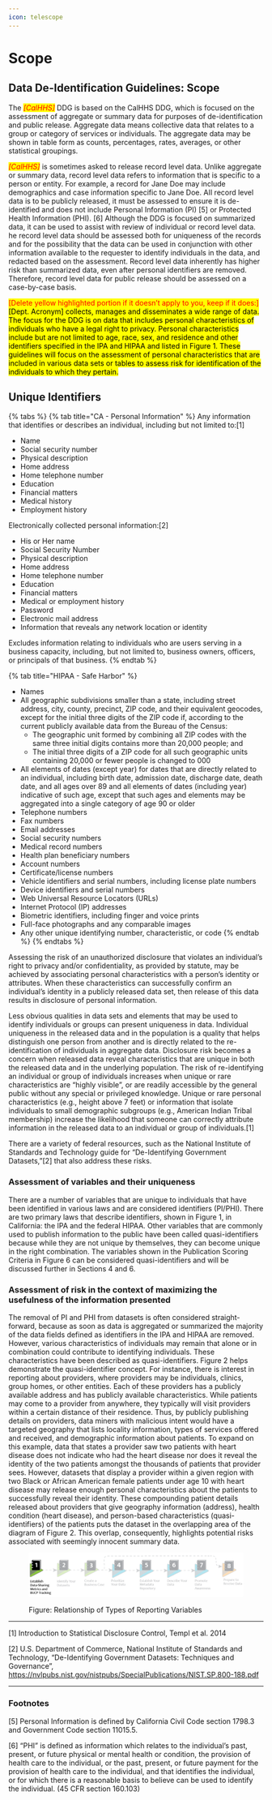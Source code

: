 ```yaml
---
icon: telescope
---
```


# Scope

## Data De-Identification Guidelines: Scope

The _<mark style="color:red;">\[CalHHS]</mark>_ DDG is based on the CalHHS DDG, which is focused on the assessment of aggregate or summary data for purposes of de-identification and public release. Aggregate data means collective data that relates to a group or category of services or individuals. The aggregate data may be shown in table form as counts, percentages, rates, averages, or other statistical groupings.

_<mark style="color:red;">\[CalHHS]</mark>_ is sometimes asked to release record level data. Unlike aggregate or summary data, record level data refers to information that is specific to a person or entity. For example, a record for Jane Doe may include demographics and case information specific to Jane Doe. AII record level data is to be publicly released, it must be assessed to ensure it is de-identified and does not include Personal Information (PI) \[5] or Protected Health Information (PHI). \[6] Although the DDG is focused on summarized data, it can be used to assist with review of individual or record level data. he record level data should be assessed both for uniqueness of the records and for the possibility that the data can be used in conjunction with other information available to the requester to identify individuals in the data, and redacted based on the assessment. Record level data inherently has higher risk than summarized data, even after personal identifiers are removed. Therefore, record level data for public release should be assessed on a case-by-case basis.

<mark style="color:red;">\[Delete yellow highlighted portion if it doesn’t apply to you, keep if it does:]</mark> <mark style="background-color:yellow;">\[Dept. Acronym] collects, manages and disseminates a wide range of data. The focus for the DDG is on data that includes personal characteristics of individuals who have a legal right to privacy. Personal characteristics include but are not limited to age, race, sex, and residence and other identifiers specified in the IPA and HIPAA and listed in Figure 1. These guidelines will focus on the assessment of personal characteristics that are included in various data sets or tables to assess risk for identification of the individuals to which they pertain.</mark>

## Unique Identifiers

{% tabs %}
{% tab title="CA - Personal Information" %}
Any information that identifies or describes an individual, including but not limited to:\[1]

* Name
* Social security number
* Physical description
* Home address
* Home telephone number
* Education
* Financial matters
* Medical history
* Employment history

Electronically collected personal information:\[2]

* His or Her name
* Social Security Number
* Physical description
* Home address
* Home telephone number
* Education
* Financial matters
* Medical or employment history
* Password
* Electronic mail address
* Information that reveals any network location or identity

Excludes information relating to individuals who are users serving in a business capacity, including, but not limited to, business owners, officers, or principals of that business.
{% endtab %}

{% tab title="HIPAA - Safe Harbor" %}
* Names
* All geographic subdivisions smaller than a state, including street address, city, county, precinct, ZIP code, and their equivalent geocodes, except for the initial three digits of the ZIP code if, according to the current publicly available data from the Bureau of the Census:
  * The geographic unit formed by combining all ZIP codes with the same three initial digits contains more than 20,000 people; and
  * The initial three digits of a ZIP code for all such geographic units containing 20,000 or fewer people is changed to 000
* All elements of dates (except year) for dates that are directly related to an individual, including birth date, admission date, discharge date, death date, and all ages over 89 and all elements of dates (including year) indicative of such age, except that such ages and elements may be aggregated into a single category of age 90 or older
* Telephone numbers
* Fax numbers
* Email addresses
* Social security numbers
* Medical record numbers
* Health plan beneficiary numbers
* Account numbers
* Certificate/license numbers
* Vehicle identifiers and serial numbers, including license plate numbers
* Device identifiers and serial numbers
* Web Universal Resource Locators (URLs)
* Internet Protocol (IP) addresses
* Biometric identifiers, including finger and voice prints
* Full-face photographs and any comparable images
* Any other unique identifying number, characteristic, or code
{% endtab %}
{% endtabs %}

Assessing the risk of an unauthorized disclosure that violates an individual’s right to privacy and/or confidentiality, as provided by statute, may be achieved by associating personal characteristics with a person’s identity or attributes. When these characteristics can successfully confirm an individual’s identity in a publicly released data set, then release of this data results in disclosure of personal information.

Less obvious qualities in data sets and elements that may be used to identify individuals or groups can present uniqueness in data. Individual uniqueness in the released data and in the population is a quality that helps distinguish one person from another and is directly related to the re-identification of individuals in aggregate data. Disclosure risk becomes a concern when released data reveal characteristics that are unique in both the released data and in the underlying population. The risk of re-identifying an individual or group of individuals increases when unique or rare characteristics are “highly visible”, or are readily accessible by the general public without any special or privileged knowledge. Unique or rare personal characteristics (e.g., height above 7 feet) or information that isolate individuals to small demographic subgroups (e.g., American Indian Tribal membership) increase the likelihood that someone can correctly attribute information in the released data to an individual or group of individuals.\[1]

There are a variety of federal resources, such as the National Institute of Standards and Technology guide for “De-Identifying Government Datasets,”\[2] that also address these risks.

### Assessment of variables and their uniqueness

There are a number of variables that are unique to individuals that have been identified in various laws and are considered identifiers (PI/PHI). There are two primary laws that describe identifiers, shown in Figure 1, in California: the IPA and the federal HIPAA. Other variables that are commonly used to publish information to the public have been called quasi-identifiers because while they are not unique by themselves, they can become unique in the right combination. The variables shown in the Publication Scoring Criteria in Figure 6 can be considered quasi-identifiers and will be discussed further in Sections 4 and 6.

### Assessment of risk in the context of maximizing the usefulness of the information presented

The removal of PI and PHI from datasets is often considered straight-forward, because as soon as data is aggregated or summarized the majority of the data fields defined as identifiers in the IPA and HIPAA are removed. However, various characteristics of individuals may remain that alone or in combination could contribute to identifying individuals. These characteristics have been described as quasi-identifiers. Figure 2 helps demonstrate the quasi-identifier concept. For instance, there is interest in reporting about providers, where providers may be individuals, clinics, group homes, or other entities. Each of these providers has a publicly available address and has publicly available characteristics. While patients may come to a provider from anywhere, they typically will visit providers within a certain distance of their residence. Thus, by publicly publishing details on providers, data miners with malicious intent would have a targeted geography that lists locality information, types of services offered and received, and demographic information about patients. To expand on this example, data that states a provider saw two patients with heart disease does not indicate who had the heart disease nor does it reveal the identity of the two patients amongst the thousands of patients that provider sees. However, datasets that display a provider within a given region with two Black or African American female patients under age 10 with heart disease may release enough personal characteristics about the patients to successfully reveal their identity. These compounding patient details released about providers that give geography information (address), health condition (heart disease), and person-based characteristics (quasi-identifiers) of the patients puts the dataset in the overlapping area of the diagram of Figure 2. This overlap, consequently, highlights potential risks associated with seemingly innocent summary data.

<figure><img src=".gitbook/assets/image%20(12).png" alt="Figure: Relationship of Types of Reporting Variables. Three converging circles in a Venn diagram"><figcaption><p>Figure: Relationship of Types of Reporting Variables</p></figcaption></figure>

***

\[1] Introduction to Statistical Disclosure Control, Templ et al. 2014

\[2] U.S. Department of Commerce, National Institute of Standards and Technology, “De-Identifying Government Datasets: Techniques and Governance”, https://nvlpubs.nist.gov/nistpubs/SpecialPublications/NIST.SP.800-188.pdf

***

### Footnotes

\[5] Personal Information is defined by California Civil Code section 1798.3 and Government Code section 11015.5.

\[6] “PHI” is defined as information which relates to the individual’s past, present, or future physical or mental health or condition, the provision of health care to the individual, or the past, present, or future payment for the provision of health care to the individual, and that identifies the individual, or for which there is a reasonable basis to believe can be used to identify the individual. (45 CFR section 160.103)
